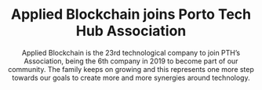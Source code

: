 ---
layout: "post"
title: "Applied Blockchain joins Porto Tech Hub Association"
subtitle: "Applied Blockchain is the 23rd technological company to join PTH’s Association, being the 6th company in 2019 to become part of our community. The family keeps on growing and this represents one more step towards our goals to create more and more synergies around technology."
image: "porto-tech-hub.jpg"
category: "News"
tags: ["Partnerships", "Porto", "Technology"]
link:
  type: "external"
  url: "https://portotechhub.com/applied-blockchain-joins-porto-tech-hub-association/"
---